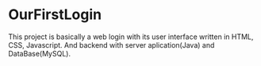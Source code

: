 # OurFirstLogin
This project is basically a web login with its user interface written in HTML, CSS, Javascript. And backend with server aplication(Java) and DataBase(MySQL).
